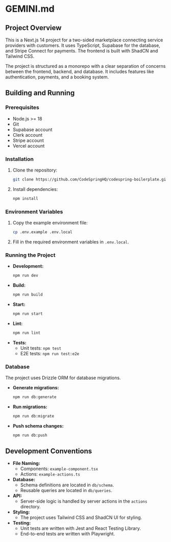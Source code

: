 # GEMINI.md

## Project Overview

This is a Next.js 14 project for a two-sided marketplace connecting service providers with customers. It uses TypeScript, Supabase for the database, and Stripe Connect for payments. The frontend is built with ShadCN and Tailwind CSS.

The project is structured as a monorepo with a clear separation of concerns between the frontend, backend, and database. It includes features like authentication, payments, and a booking system.

## Building and Running

### Prerequisites

*   Node.js >= 18
*   Git
*   Supabase account
*   Clerk account
*   Stripe account
*   Vercel account

### Installation

1.  Clone the repository:
    ```bash
    git clone https://github.com/CodeSpringHQ/codespring-boilerplate.git
    ```
2.  Install dependencies:
    ```bash
    npm install
    ```

### Environment Variables

1.  Copy the example environment file:
    ```bash
    cp .env.example .env.local
    ```
2.  Fill in the required environment variables in `.env.local`.

### Running the Project

*   **Development:**
    ```bash
    npm run dev
    ```
*   **Build:**
    ```bash
    npm run build
    ```
*   **Start:**
    ```bash
    npm run start
    ```
*   **Lint:**
    ```bash
    npm run lint
    ```
*   **Tests:**
    *   Unit tests: `npm test`
    *   E2E tests: `npm run test:e2e`

### Database

The project uses Drizzle ORM for database migrations.

*   **Generate migrations:**
    ```bash
    npm run db:generate
    ```
*   **Run migrations:**
    ```bash
    npm run db:migrate
    ```
*   **Push schema changes:**
    ```bash
    npm run db:push
    ```

## Development Conventions

*   **File Naming:**
    *   Components: `example-component.tsx`
    *   Actions: `example-actions.ts`
*   **Database:**
    *   Schema definitions are located in `db/schema`.
    *   Reusable queries are located in `db/queries`.
*   **API:**
    *   Server-side logic is handled by server actions in the `actions` directory.
*   **Styling:**
    *   The project uses Tailwind CSS and ShadCN UI for styling.
*   **Testing:**
    *   Unit tests are written with Jest and React Testing Library.
    *   End-to-end tests are written with Playwright.
